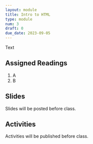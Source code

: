 ```yaml
---
layout: module
title: Intro to HTML
type: module
num: 3
draft: 0
due_date: 2023-09-05
---
```


Text

## Assigned Readings

1. A
2. B

## Slides
Slides will be posted before class.


## Activities
Activities will be published before class.
